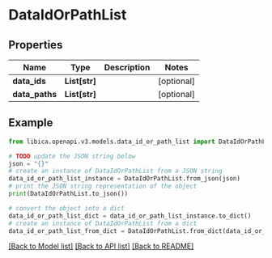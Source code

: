 # DataIdOrPathList


## Properties

Name | Type | Description | Notes
------------ | ------------- | ------------- | -------------
**data_ids** | **List[str]** |  | [optional] 
**data_paths** | **List[str]** |  | [optional] 

## Example

```python
from libica.openapi.v3.models.data_id_or_path_list import DataIdOrPathList

# TODO update the JSON string below
json = "{}"
# create an instance of DataIdOrPathList from a JSON string
data_id_or_path_list_instance = DataIdOrPathList.from_json(json)
# print the JSON string representation of the object
print(DataIdOrPathList.to_json())

# convert the object into a dict
data_id_or_path_list_dict = data_id_or_path_list_instance.to_dict()
# create an instance of DataIdOrPathList from a dict
data_id_or_path_list_from_dict = DataIdOrPathList.from_dict(data_id_or_path_list_dict)
```
[[Back to Model list]](../README.md#documentation-for-models) [[Back to API list]](../README.md#documentation-for-api-endpoints) [[Back to README]](../README.md)


